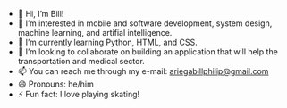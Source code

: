 - 👋 Hi, I’m Bill!
- 👀 I’m interested in mobile and software development, system design, machine learning, and artifial intelligence.
- 🌱 I’m currently learning Python, HTML, and CSS.
- 💞️ I’m looking to collaborate on building an application that will help the transportation and medical sector.
- 📫 You can reach me through my e-mail: ariegabillphilip@gmail.com
- 😄 Pronouns: he/him
- ⚡ Fun fact: I love playing skating!

<!---
bpariega/bpariega is a ✨ special ✨ repository because its `README.md` (this file) appears on your GitHub profile.
You can click the Preview link to take a look at your changes.
--->
